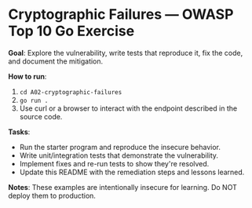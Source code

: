 # Cryptographic Failures — OWASP Top 10 Go Exercise

**Goal**: Explore the vulnerability, write tests that reproduce it, fix the code, and document the mitigation.

**How to run**:
1. `cd A02-cryptographic-failures`
2. `go run .`
3. Use curl or a browser to interact with the endpoint described in the source code.

**Tasks**:
- Run the starter program and reproduce the insecure behavior.
- Write unit/integration tests that demonstrate the vulnerability.
- Implement fixes and re-run tests to show they're resolved.
- Update this README with the remediation steps and lessons learned.

**Notes**: These examples are intentionally insecure for learning. Do NOT deploy them to production.
